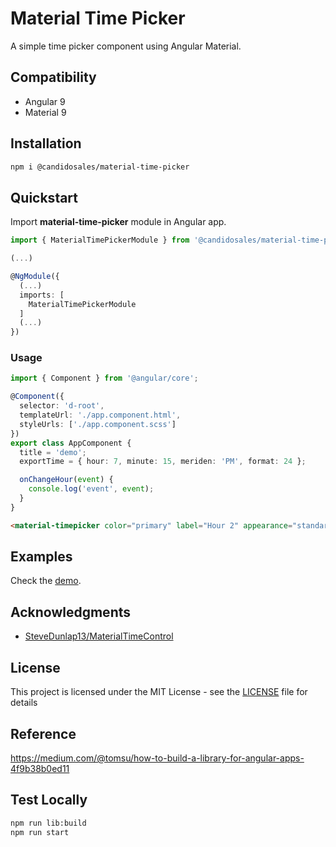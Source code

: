 # Material Time Picker

A simple time picker component using Angular Material.

## Compatibility

- Angular 9
- Material 9

## Installation

```bash
npm i @candidosales/material-time-picker
```

## Quickstart

Import **material-time-picker** module in Angular app.

```typescript
import { MaterialTimePickerModule } from '@candidosales/material-time-picker';

(...)

@NgModule({
  (...)
  imports: [
    MaterialTimePickerModule
  ]
  (...)
})
```

### Usage

```typescript
import { Component } from '@angular/core';

@Component({
  selector: 'd-root',
  templateUrl: './app.component.html',
  styleUrls: ['./app.component.scss']
})
export class AppComponent {
  title = 'demo';
  exportTime = { hour: 7, minute: 15, meriden: 'PM', format: 24 };

  onChangeHour(event) {
    console.log('event', event);
  }
}
```

```html
<material-timepicker color="primary" label="Hour 2" appearance="standard" [userTime]="exportTime" (change)="onChangeHour($event)" revertLabel="Remove" submitLabel="Ok" [disabled]="disabled" [readonly]="readonly"></material-timepicker>
```

## Examples

Check the [demo](https://stackblitz.com/edit/material-time-picker).

## Acknowledgments

* <a href="https://github.com/SteveDunlap13/MaterialTimeControl">SteveDunlap13/MaterialTimeControl</a>

## License

This project is licensed under the MIT License - see the [LICENSE](LICENSE) file for details

## Reference

https://medium.com/@tomsu/how-to-build-a-library-for-angular-apps-4f9b38b0ed11

## Test Locally

```bash
npm run lib:build
npm run start
```
